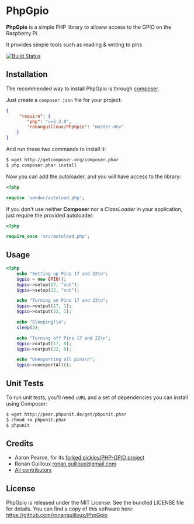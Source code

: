 PhpGpio
=======


**PhpGpio** is a simple PHP library to alloww access to the GPIO on the Raspberry Pi.

It provides simple tools such as reading & writing to pins

[![Build Status](https://secure.travis-ci.org/ronanguilloux/PhpGpio.png?branch=master)](http://travis-ci.org/ronanguilloux/PhpGpio)


Installation
------------

The recommended way to install PhpGpio is through [composer](http://getcomposer.org).

Just create a `composer.json` file for your project:

``` json
{
     "require": {
        "php": ">=5.3.0",
        "ronanguilloux/PhpGpio": "master-dev"
    }
}
```

And run these two commands to install it:

``` bash
$ wget http://getcomposer.org/composer.phar
$ php composer.phar install
```

Now you can add the autoloader, and you will have access to the library:

``` php
<?php

require 'vendor/autoload.php';
```

If you don't use neither **Composer** nor a _ClassLoader_ in your application, just require the provided autoloader:

``` php
<?php

require_once 'src/autoload.php';
```


Usage
-----

``` php
<?php
    echo "Setting up Pins 17 and 22\n";
    $gpio = new GPIO();
    $gpio->setup(17, "out");
    $gpio->setup(22, "out");

    echo "Turning on Pins 17 and 22\n";
    $gpio->output(17, 1);
    $gpio->output(22, 1);

    echo "Sleeping!\n";
    sleep(3);

    echo "Turning off Pins 17 and 22\n";
    $gpio->output(17, 0);
    $gpio->output(22, 0);

    echo "Unexporting all pins\n";
    $gpio->unexportAll();
```


Unit Tests
----------

To run unit tests, you'll need `cURL` and a set of dependencies you can install using Composer:

``` bash
$ wget http://pear.phpunit.de/get/phpunit.phar
$ chmod +x phpunit.phar
$ phpunit
```

Credits
-------

* Aaron Pearce, for its [forked pickley/PHP-GPIO project](https://github.com/pickley/PHP-GPIO)
* Ronan Guilloux <ronan.guilloux@gmail.com>
* [All contributors](https://github.com/ronanguilloux/PhpGpio/contributors)


License
-------

PhpGpio is released under the MIT License. See the bundled LICENSE file for details.
You can find a copy of this software here: https://github.com/ronanguilloux/PhpGpio
